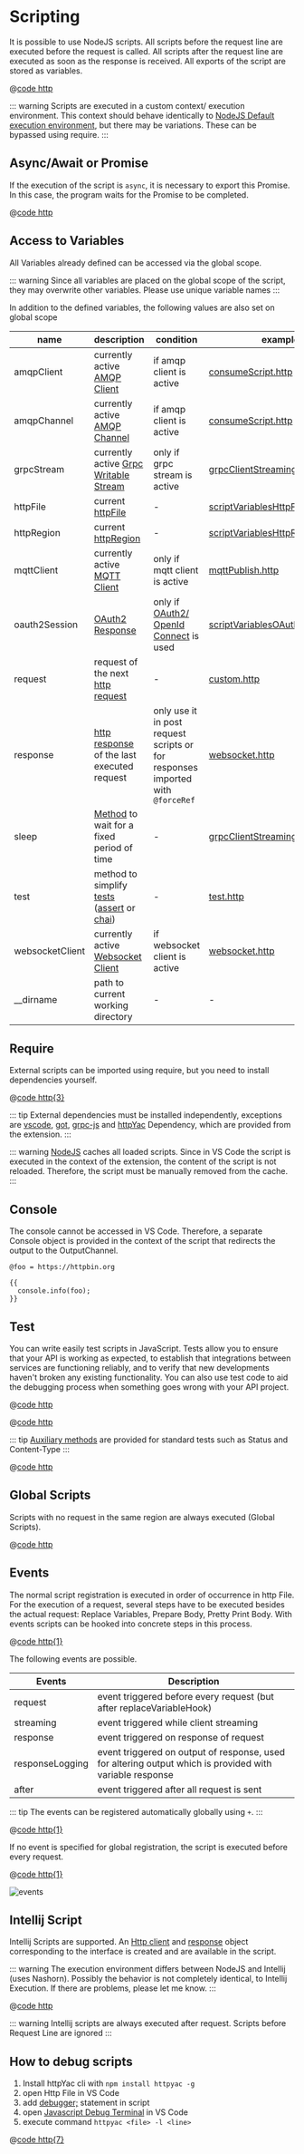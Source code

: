 
# Scripting

It is possible to use NodeJS scripts. All scripts before the request line are executed before the request is called. All scripts after the request line are executed as soon as the response is received. All exports of the script are stored as variables.


@[code http](../../examples/script/script.http)

::: warning
Scripts are executed in a custom context/ execution environment. This context should behave identically to [NodeJS Default execution environment](https://nodejs.org/api/vm.html#what-does-it-mean-to-contextify-an-object), but there may be variations. These can be bypassed using require.
:::


## Async/Await or Promise

If the execution of the script is `async`, it is necessary to export this Promise. In this case, the program waits for the Promise to be completed.

@[code http](../../examples/script/scriptPromise.http)


## Access to Variables

All Variables already defined can be accessed via the global scope.

::: warning
Since all variables are placed on the global scope of the script, they may overwrite other variables. Please use unique variable names
:::

In addition to the defined variables, the following values are also set on global scope

| name | description | condition | example |
| - | - | - | - |
| amqpClient | currently active [AMQP Client](https://cloudamqp.github.io/amqp-client.js/classes/AMQPClient.html) | if amqp client is active | [consumeScript.http](https://github.com/httpyac/httpyac.github.io/blob/main/examples/request/rabbitmq/consumeScript.http) |
| amqpChannel | currently active [AMQP Channel](https://cloudamqp.github.io/amqp-client.js/classes/AMQPChannel.html) | if amqp client is active | [consumeScript.http](https://github.com/httpyac/httpyac.github.io/blob/main/examples/request/rabbitmq/consumeScript.http) |
| grpcStream | currently active [Grpc Writable Stream](https://nodejs.org/api/stream.html#writable-streams) | only if grpc stream is active | [grpcClientStreaming.http](https://github.com/httpyac/httpyac.github.io/blob/main/examples/request/grpc/grpcClientStreaming.http) |
| httpFile | current [httpFile](https://github.com/AnWeber/httpyac/blob/main/src/models/httpFile.ts) | - | [scriptVariablesHttpFile.http](https://github.com/httpyac/httpyac.github.io/blob/main/examples/script/scriptVariablesHttpFile.http) |
| httpRegion | current [httpRegion](https://github.com/AnWeber/httpyac/blob/main/src/models/httpRegion.ts) | - | [scriptVariablesHttpRegion.http](https://github.com/httpyac/httpyac.github.io/blob/main/examples/script/scriptVariablesHttpRegion.http) | 
| mqttClient | currently active [MQTT Client](https://github.com/mqttjs/MQTT.js#example) | only if mqtt client is active | [mqttPublish.http](https://github.com/httpyac/httpyac.github.io/blob/main/examples/request/mqtt/mqttPublish.http) |
| oauth2Session | [OAuth2 Response](https://github.com/AnWeber/httpyac/blob/main/src/models/openIdInformation.ts#L5-L13) |only if [OAuth2/ OpenId Connect](/guide/variables.html#oauth2-openid-connect) is used | [scriptVariablesOAuthSession.http](https://github.com/httpyac/httpyac.github.io/blob/main/examples/script/scriptVariablesOAuthSession.http) |
| request | request of the next [http request](https://github.com/AnWeber/httpyac/blob/main/src/models/httpRequest.ts) | - | [custom.http](https://github.com/httpyac/httpyac.github.io/blob/main/examples/variables/custom.http) |
| response | [http response](https://github.com/AnWeber/httpyac/blob/main/src/models/httpResponse.ts) of the last executed request | only use it in post request scripts or for responses imported with `@forceRef` | [websocket.http](https://github.com/httpyac/httpyac.github.io/blob/main/examples/script/assert.http) |
| sleep | [Method](https://github.com/AnWeber/httpyac/blob/main/src/utils/promiseUtils.ts#L7) to wait for a fixed period of time | - | [grpcClientStreaming.http](https://github.com/httpyac/httpyac.github.io/blob/main/examples/request/grpc/grpcClientStreaming.http) |
| test | method to simplify [tests](https://github.com/AnWeber/httpyac/blob/main/src/models/testFunction.ts#L6-L14) ([assert](https://github.com/httpyac/httpyac.github.io/blob/main/examples/project/tests/assert.http) or [chai](https://github.com/httpyac/httpyac.github.io/blob/main/examples/project/tests/chai.http)) | - | [test.http](https://github.com/httpyac/httpyac.github.io/blob/main/examples/script/test.http) |
| websocketClient | currently active [Websocket Client](https://www.npmjs.com/package/ws#sending-and-receiving-text-data) | if websocket client is active | [websocket.http](https://github.com/httpyac/httpyac.github.io/blob/main/examples/request/websocket/websocket.http) |
| __dirname | path to current working directory | - | - |

## Require

External scripts can be imported using require, but you need to install dependencies yourself.

@[code http{3}](../../examples/script/scriptRequire.http)


::: tip
External dependencies must be installed independently, exceptions are [vscode](https://www.npmjs.com/package/@types/vscode), [got](https://www.npmjs.com/package/got), [grpc-js](https://www.npmjs.com/package/@grpc/grpc-js) and [httpYac](https://www.npmjs.com/package/httpyac) Dependency, which are provided from the extension.
:::

::: warning
[NodeJS](https://nodejs.org/api/modules.html#modules_require_cache) caches all loaded scripts. Since in VS Code the script is executed in the context of the extension, the content of the script is not reloaded. Therefore, the script must be manually removed from the cache.
:::

## Console

The console cannot be accessed in VS Code. Therefore, a separate Console object is provided in the context of the script that redirects the output to the OutputChannel.

```http
@foo = https://httpbin.org

{{
  console.info(foo);
}}
```

## Test
You can write easily test scripts in JavaScript. Tests allow you to ensure that your API is working as expected, to establish that integrations between services are functioning reliably, and to verify that new developments haven't broken any existing functionality. You can also use test code to aid the debugging process when something goes wrong with your API project.


@[code http](../../examples/script/assert.http)

@[code http](../../examples/script/chai.http)


::: tip
[Auxiliary methods](https://github.com/AnWeber/httpyac/blob/790a1b0409bd9eed6ef0ff26a2fc017952d58231/src/models/testFunction.ts#L6-L14) are provided for standard tests such as Status and Content-Type
:::

@[code http](../../examples/script/test.http)

## Global Scripts

Scripts with no request in the same region are always executed (Global Scripts).

@[code http](../../examples/script/globalScripts.http)

## Events

The normal script registration is executed in order of occurrence in http File. For the execution of a request, several steps have to be executed besides the actual request: Replace Variables, Prepare Body, Pretty Print Body. With events scripts can be hooked into concrete steps in this process. 

@[code http{1}](../../examples/script/events.http)

The following events are possible.

| Events | Description |
| - | - |
| request | event triggered before every request (but after replaceVariableHook) |
| streaming | event triggered while client streaming |
| response | event triggered on response of request |
| responseLogging | event triggered on output of response, used for altering output which is provided with variable response |
| after | event triggered after all request is sent |


::: tip
The events can be registered automatically globally using `+`.
:::

@[code http{1}](../../examples/script/globalScriptOnEveryHttpRegionAfter.http)

If no event is specified for global registration, the script is executed before every request.

@[code http{1}](../../examples/script/globalScriptOnEveryHttpRegion.http)

![events](./scripting.svg)

## Intellij Script

Intellij Scripts are supported. An [Http client](https://www.jetbrains.com/help/idea/http-client-reference.html) and [response](https://www.jetbrains.com/help/idea/http-response-reference.html) object corresponding to the interface is created and are available in the script.

::: warning
The execution environment differs between NodeJS and Intellij (uses Nashorn). Possibly the behavior is not completely identical, to Intellij Execution. If there are problems, please let me know.
:::

@[code http](../../examples/script/intellij.http)

::: warning
Intellij scripts are always executed after request. Scripts before Request Line are ignored
:::


## How to debug scripts

1. Install httpYac cli with `npm install httpyac -g`
1. open Http File in VS Code
3. add [debugger;](https://developer.mozilla.org/de/docs/Web/JavaScript/Reference/Statements/debugger) statement in script
4. open [Javascript Debug Terminal](https://code.visualstudio.com/docs/nodejs/nodejs-debugging#_javascript-debug-terminal) in VS Code
5. execute command `httpyac <file> -l <line>`


@[code http{7}](../../examples/script/debugger.http)
